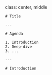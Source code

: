 class: center, middle
    
    # Title
    
    ---
    
    # Agenda
    
    1. Introduction
    2. Deep-dive
    3. ...
    
    ---
    
    # Introduction
    
